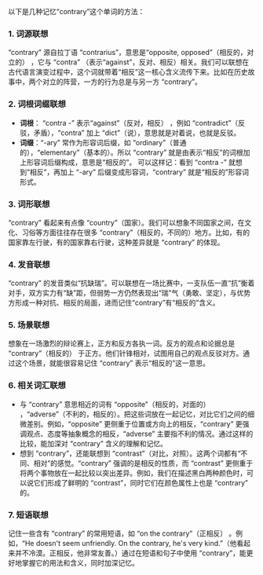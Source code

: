 以下是几种记忆“contrary”这个单词的方法：

### 1. 词源联想
“contrary” 源自拉丁语 “contrarius”，意思是“opposite, opposed”（相反的，对立的） ，它与 “contra” （表示“against”，反对、相反）相关。我们可以联想在古代语言演变过程中，这个词就带着“相反”这一核心含义流传下来。比如在历史故事中，两个对立的阵营，一方的行为总是与另一方 “contrary”。

### 2. 词根词缀联想
- **词根**： “contra -” 表示“against”（反对，相反） ，例如 “contradict”（反驳，矛盾），“contra” 加上 “dict”（说），意思就是对着说，也就是反驳。
 - **词缀**：“-ary” 常作为形容词后缀，如 “ordinary”（普通的），“elementary”（基本的）。所以 “contrary” 就是由表示“相反”的词根加上形容词后缀构成，意思是“相反的”。 可以这样记：看到 “contra -” 就想到“相反”，再加上 “-ary” 后缀变成形容词，“contrary” 就是“相反的”形容词形式。

### 3. 词形联想
“contrary” 看起来有点像 “country”（国家）。我们可以想象不同国家之间，在文化、习俗等方面往往存在很多 “contrary”（相反的，不同的）地方。比如，有的国家靠左行驶，有的国家靠右行驶，这种差异就是 “contrary” 的体现。

### 4. 发音联想
“contrary” 的发音类似“抗缺瑞”。可以联想在一场比赛中，一支队伍一直“抗”衡着对手，双方实力有“缺”距，但弱势一方仍然表现出“瑞”气（勇敢、坚定），与优势方形成一种对抗、相反的局面，进而记住“contrary”有“相反的”含义。

### 5. 场景联想
想象在一场激烈的辩论赛上，正方和反方各执一词。反方的观点和论据总是 “contrary”（相反的） 于正方。他们针锋相对，试图用自己的观点反驳对方。通过这个场景，就能很容易记住 “contrary” 表示“相反的”这一意思。 

### 6. 相关词汇联想
 - 与 “contrary” 意思相近的词有 “opposite”（相反的，对面的） ，“adverse”（不利的，相反的）。把这些词放在一起记忆，对比它们之间的细微差别。例如，“opposite” 更侧重于位置或方向上的相反，“contrary” 更强调观点、态度等抽象概念的相反，“adverse” 主要指不利的情况。通过这样的比较，能加深对 “contrary” 含义的理解和记忆。
 - 想到 “contrary”，还能联想到 “contrast”（对比，对照）。这两个词都有“不同、相对”的感觉。“contrary” 强调的是相反的性质，而 “contrast” 更侧重于将两个事物放在一起比较以突出差异。例如，我们在描述黑白两种颜色时，可以说它们形成了鲜明的 “contrast”，同时它们在颜色属性上也是 “contrary” 的。

### 7. 短语联想
记住一些含有 “contrary” 的常用短语，如 “on the contrary”（正相反） 。例如，“He doesn't seem unfriendly. On the contrary, he's very kind.”（他看起来并不冷漠。正相反，他非常友善。）通过在短语和句子中使用 “contrary”，能更好地掌握它的用法和含义，同时加深记忆。 